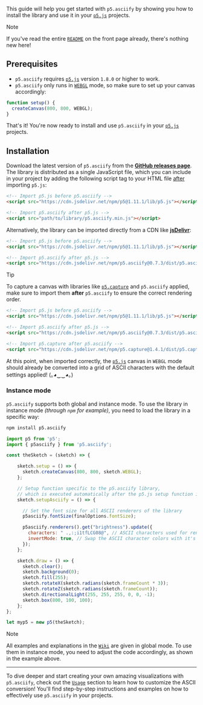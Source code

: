 This guide will help you get started with `p5.asciify` by showing you how to install the library and use it in your [`p5.js`](https://p5js.org/) projects.

>[!NOTE]
> If you've read the entire [`README`](https://github.com/humanbydefinition/p5.asciify/blob/main/README.md) on the front page already, there's nothing new here!

## Prerequisites

- `p5.asciify` requires [`p5.js`](https://p5js.org/) version `1.8.0` or higher to work. 
- `p5.asciify` only runs in [`WEBGL`](https://p5js.org/reference/#/p5/createCanvas) mode, so make sure to set up your canvas accordingly:

```javascript
function setup() {
  createCanvas(800, 800, WEBGL);
}
```

That's it! You're now ready to install and use `p5.asciify` in your [`p5.js`](https://p5js.org/) projects.

## Installation

Download the latest version of `p5.asciify` from the [**GitHub releases page**](https://github.com/humanbydefinition/p5.asciify/releases). The library is distributed as a single JavaScript file, which you can include in your project by adding the following script tag to your HTML file <u>after</u> importing `p5.js`:

```html
<!-- Import p5.js before p5.asciify -->
<script src="https://cdn.jsdelivr.net/npm/p5@1.11.1/lib/p5.js"></script>

<!-- Import p5.asciify after p5.js -->
<script src="path/to/library/p5.asciify.min.js"></script>
```


Alternatively, the library can be imported directly from a CDN like [**jsDelivr**](https://www.jsdelivr.com/):

```html	
<!-- Import p5.js before p5.asciify -->
<script src="https://cdn.jsdelivr.net/npm/p5@1.11.1/lib/p5.js"></script>

<!-- Import p5.asciify after p5.js -->
<script src="https://cdn.jsdelivr.net/npm/p5.asciify@0.7.3/dist/p5.asciify.umd.js"></script>
```

> [!TIP]
> To capture a canvas with libraries like [`p5.capture`](https://github.com/tapioca24/p5.capture) and `p5.asciify` applied, make sure to import them **after** `p5.asciify` to ensure the correct rendering order.
>
> ```html
> <!-- Import p5.js before p5.asciify -->
> <script src="https://cdn.jsdelivr.net/npm/p5@1.11.1/lib/p5.js"></script>
>
> <!-- Import p5.asciify after p5.js -->
> <script src="https://cdn.jsdelivr.net/npm/p5.asciify@0.7.3/dist/p5.asciify.umd.js"></script>
>
> <!-- Import p5.capture after p5.asciify -->
> <script src="https://cdn.jsdelivr.net/npm/p5.capture@1.4.1/dist/p5.capture.umd.min.js"></script>
> ```

At this point, when imported correctly, the [`p5.js`](https://p5js.org/) canvas in `WEBGL` mode should already be converted into a grid of ASCII characters with the default settings applied! (｡◕‿‿◕｡)

### Instance mode

`p5.asciify` supports both global and instance mode. To use the library in instance mode *(through `npm` for example)*, you need to load the library in a specific way:

```bash
npm install p5.asciify
```

```javascript
import p5 from 'p5';
import { p5asciify } from 'p5.asciify';

const theSketch = (sketch) => {

    sketch.setup = () => {
      sketch.createCanvas(800, 800, sketch.WEBGL);
    };

    // Setup function specific to the p5.asciify library, 
    // which is executed automatically after the p5.js setup function is finished
    sketch.setupAsciify = () => {

      // Set the font size for all ASCII renderers of the library
      p5asciify.fontSize(finalOptions.fontSize);

      p5asciify.renderers().get("brightness").update({
        characters: " .,:;i1tfLCG08@", // ASCII characters used for rendering
        invertMode: true, // Swap the ASCII character colors with it's cell background colors
      });
    };

    sketch.draw = () => {
      sketch.clear();
      sketch.background(0);
      sketch.fill(255);
      sketch.rotateX(sketch.radians(sketch.frameCount * 3));
      sketch.rotateZ(sketch.radians(sketch.frameCount));
      sketch.directionalLight(255, 255, 255, 0, 0, -1);
      sketch.box(800, 100, 100);
    };
};

let myp5 = new p5(theSketch);
```
> [!NOTE]
> All examples and explanations in the [`Wiki`](https://github.com/humanbydefinition/p5.asciify/wiki) are given in global mode. To use them in instance mode, you need to adjust the code accordingly, as shown in the example above.

<hr />

To dive deeper and start creating your own amazing visualizations with `p5.asciify`, check out the [`Usage`](https://github.com/humanbydefinition/p5.asciify/wiki/Usage) section to learn how to customize the ASCII conversion! You'll find step-by-step instructions and examples on how to effectively use `p5.asciify` in your projects. 